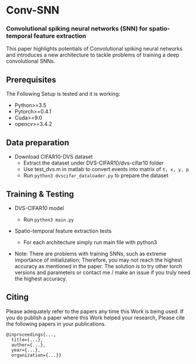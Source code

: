 # Conv-SNN
### Convolutional spiking neural networks (SNN) for spatio-temporal feature extraction
This paper highlights potentials of Convolutional spiking neural networks and introduces a new architecture to tackle problems of training a deep convolutional SNNs.

## Prerequisites
The Following Setup is tested and it is working:
- Python>=3.5
- Pytorch>=0.4.1
- Cuda>=9.0
- opencv>=3.4.2

## Data preparation
- Download CIFAR10-DVS dataset
    + Extract the dataset under DVS-CIFAR10/dvs-cifar10 folder
    + Use test_dvs.m in matlab to convert events into matrix of ```t, x, y, p``` 
    + Run ```python3 dvscifar_dataloader.py``` to prepare the dataset

## Training & Testing
- DVS-CIFAR10 model
    + Run ```python3 main.py```


- Spatio-temporal feature extraction tests
    + For each architecture simply run main file with python3


- Note: There are problems with training SNNs, such as extreme importance of initialization; Therefore, you may not reach the highest accuracy as mentioned in the paper. 
The solution is to try other torch versions and parameters or contact me / make an issue if you truly need the highest accuracy.

## Citing
Please adequately refer to the papers any time this Work is being used. If you do publish a paper where this Work helped your research, Please cite the following papers in your publications.

	@inproceedings{...,
	  title={...},
	  author={...},
	  year={...},
	  organization={...}}
